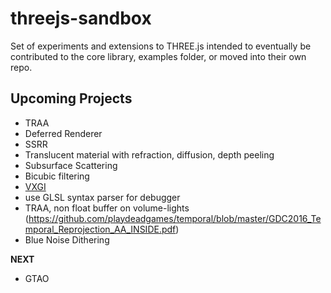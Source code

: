 # threejs-sandbox

Set of experiments and extensions to THREE.js intended to eventually be contributed to the core library, examples folder, or moved into their own repo.

## Upcoming Projects

- TRAA
- Deferred Renderer
- SSRR
- Translucent material with refraction, diffusion, depth peeling
- Subsurface Scattering
- Bicubic filtering
- [VXGI](https://wickedengine.net/2017/08/30/voxel-based-global-illumination/)
- use GLSL syntax parser for debugger
- TRAA, non float buffer on volume-lights (https://github.com/playdeadgames/temporal/blob/master/GDC2016_Temporal_Reprojection_AA_INSIDE.pdf)
- Blue Noise Dithering

**NEXT**
- GTAO

